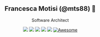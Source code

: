 <div align="center">

## **Francesca Motisi (@mts88) 👋**

Software Architect

[![](https://img.shields.io/badge/OS-Ubuntu-informational?style=flat&logo=linux&logoColor=white&color=E95420)](https://ubuntu.com/)
[![](https://img.shields.io/badge/Code-Golang-informational?style=flat&logo=go&logoColor=white&color=9cf)](http://golang.org/)
[![](https://img.shields.io/badge/Code-Typescript-informational?style=flat&logo=typescript&logoColor=white&color=blue)](https://www.typescriptlang.org/)
[![](https://img.shields.io/badge/Code-Angular-informational?style=flat&logo=angular&logoColor=white&color=DD0031)](https://angular.io/)
[![](https://img.shields.io/badge/Editor-VSCode-informational?style=flat&logo=visual-studio-code&logoColor=white&color=0078d7)](https://code.visualstudio.com/)
[![Awesome](https://cdn.rawgit.com/sindresorhus/awesome/d7305f38d29fed78fa85652e3a63e154dd8e8829/media/badge.svg)](https://github.com/sindresorhus/awesome)
